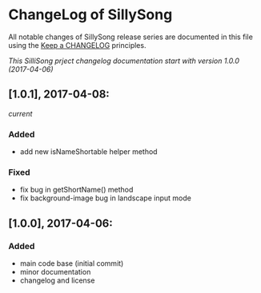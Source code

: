 # ChangeLog of SillySong

All notable changes of SillySong release series are documented in this file using the [Keep a CHANGELOG](http://keepachangelog.com/) principles.

_This SilliSong prject changelog documentation start with version 1.0.0 (2017-04-06)_

## [1.0.1], 2017-04-08:
_current_

### Added

* add new isNameShortable helper method

### Fixed

* fix bug in getShortName() method
* fix background-image bug in landscape input mode


## [1.0.0], 2017-04-06:

### Added

* main code base (initial commit)
* minor documentation
* changelog and license
